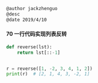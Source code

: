```markdown
@author jackzhenguo
@desc 
@date 2019/4/10
```

#### 70 一行代码实现列表反转

```python
def reverse(lst):
    return lst[::-1]


r = reverse([1, -2, 3, 4, 1, 2])
print(r)  # [2, 1, 4, 3, -2, 1]
```